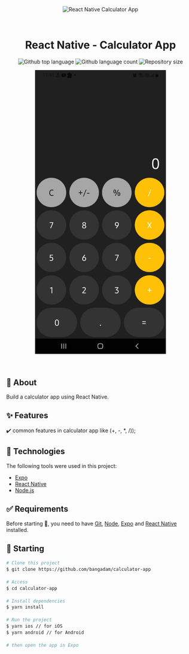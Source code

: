 <div align="center" id="top"> 
  <img src="./.github/app.gif" alt="React Native Calculator App" />

&#xa0;

  <!-- <a href="https://calculatorapp.netlify.app">Demo</a> -->
</div>

<h1 align="center">React Native - Calculator App</h1>

<p align="center">
  <img alt="Github top language" src="https://img.shields.io/github/languages/top/bangadam/calculator-app?color=56BEB8">

  <img alt="Github language count" src="https://img.shields.io/github/languages/count/bangadam/calculator-app?color=56BEB8">

  <img alt="Repository size" src="https://img.shields.io/github/repo-size/bangadam/calculator-app?color=56BEB8">
</p>


<p align="center">
  <img src="demo.jpeg" width="350">
</p>

<br>

## :dart: About

Build a calculator app using React Native.

## :sparkles: Features

:heavy_check_mark: common features in calculator app like (+, -, \*, /));

## :rocket: Technologies

The following tools were used in this project:

- [Expo](https://expo.io/)
- [React Native](https://reactnative.dev/)
- [Node.js](https://nodejs.org/)

## :white_check_mark: Requirements

Before starting :checkered_flag:, you need to have [Git](https://git-scm.com), [Node](https://nodejs.org/en/), [Expo](https://expo.io/) and [React Native](https://reactnative.dev/) installed.

## :checkered_flag: Starting

```bash
# Clone this project
$ git clone https://github.com/bangadam/calculator-app

# Access
$ cd calculator-app

# Install dependencies
$ yarn install

# Run the project
$ yarn ios // for iOS
$ yarn android // for Android

# then open the app in Expo
```

